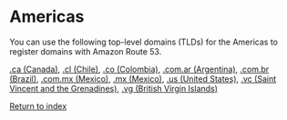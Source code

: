 # Americas<a name="registrar-tld-list-americas"></a>

You can use the following top\-level domains \(TLDs\) for the Americas to register domains with Amazon Route 53\.

[\.ca \(Canada\)](ca.md), [\.cl \(Chile\)](cl.md), [\.co \(Colombia\)](co.md), [\.com\.ar \(Argentina\)](com.ar.md), [\.com\.br \(Brazil\)](com.br.md), [\.com\.mx \(Mexico\)](com.mx.md), [\.mx \(Mexico\)](mx.md), [\.us \(United States\)](us.md), [\.vc \(Saint Vincent and the Grenadines\)](vc.md), [\.vg \(British Virgin Islands\)](vg.md) 

[Return to index](registrar-tld-list.md#index)